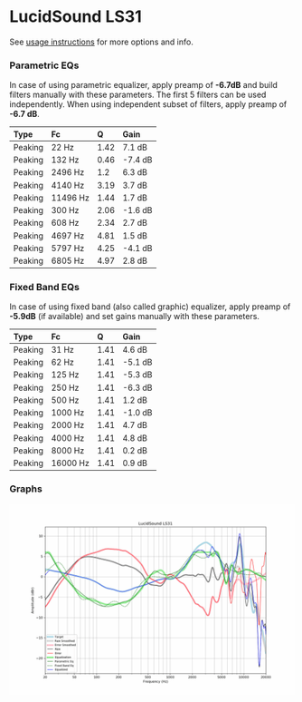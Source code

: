 # LucidSound LS31
See [usage instructions](https://github.com/jaakkopasanen/AutoEq#usage) for more options and info.

### Parametric EQs
In case of using parametric equalizer, apply preamp of **-6.7dB** and build filters manually
with these parameters. The first 5 filters can be used independently.
When using independent subset of filters, apply preamp of **-6.7 dB**.

| Type    | Fc       |    Q | Gain    |
|:--------|:---------|:-----|:--------|
| Peaking | 22 Hz    | 1.42 | 7.1 dB  |
| Peaking | 132 Hz   | 0.46 | -7.4 dB |
| Peaking | 2496 Hz  | 1.2  | 6.3 dB  |
| Peaking | 4140 Hz  | 3.19 | 3.7 dB  |
| Peaking | 11496 Hz | 1.44 | 1.7 dB  |
| Peaking | 300 Hz   | 2.06 | -1.6 dB |
| Peaking | 608 Hz   | 2.34 | 2.7 dB  |
| Peaking | 4697 Hz  | 4.81 | 1.5 dB  |
| Peaking | 5797 Hz  | 4.25 | -4.1 dB |
| Peaking | 6805 Hz  | 4.97 | 2.8 dB  |

### Fixed Band EQs
In case of using fixed band (also called graphic) equalizer, apply preamp of **-5.9dB**
(if available) and set gains manually with these parameters.

| Type    | Fc       |    Q | Gain    |
|:--------|:---------|:-----|:--------|
| Peaking | 31 Hz    | 1.41 | 4.6 dB  |
| Peaking | 62 Hz    | 1.41 | -5.1 dB |
| Peaking | 125 Hz   | 1.41 | -5.3 dB |
| Peaking | 250 Hz   | 1.41 | -6.3 dB |
| Peaking | 500 Hz   | 1.41 | 1.2 dB  |
| Peaking | 1000 Hz  | 1.41 | -1.0 dB |
| Peaking | 2000 Hz  | 1.41 | 4.7 dB  |
| Peaking | 4000 Hz  | 1.41 | 4.8 dB  |
| Peaking | 8000 Hz  | 1.41 | 0.2 dB  |
| Peaking | 16000 Hz | 1.41 | 0.9 dB  |

### Graphs
![](./LucidSound%20LS31.png)